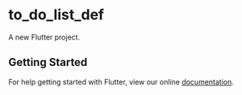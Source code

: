 # to_do_list_def

A new Flutter project.

## Getting Started

For help getting started with Flutter, view our online
[documentation](https://flutter.io/).
